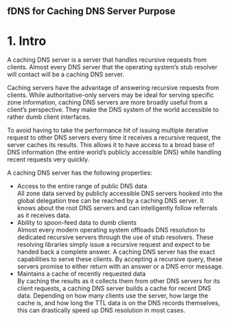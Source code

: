 fDNS for Caching DNS Server Purpose
---

# 1. Intro
A caching DNS server is a server that handles recursive requests from clients. Almost every DNS server that the operating system’s stub resolver will contact will be a caching DNS server.

Caching servers have the advantage of answering recursive requests from clients. While authoritative-only servers may be ideal for serving specific zone information, caching DNS servers are more broadly useful from a client’s perspective. They make the DNS system of the world accessible to rather dumb client interfaces.

To avoid having to take the performance hit of issuing multiple iterative request to other DNS servers every time it receives a recursive request, the server caches its results. This allows it to have access to a broad base of DNS information (the entire world’s publicly accessible DNS) while handling recent requests very quickly.

A caching DNS server has the following properties:
- Access to the entire range of public DNS data<br>
All zone data served by publicly accessible DNS servers hooked into the global delegation tree can be reached by a caching DNS server. It knows about the root DNS servers and can intelligently follow referrals as it receives data.
- Ability to spoon-feed data to dumb clients<br>
Almost every modern operating system offloads DNS resolution to dedicated recursive servers through the use of stub resolvers. These resolving libraries simply issue a recursive request and expect to be handed back a complete answer. A caching DNS server has the exact capabilities to serve these clients. By accepting a recursive query, these servers promise to either return with an answer or a DNS error message.
- Maintains a cache of recently requested data<br>
By caching the results as it collects them from other DNS servers for its client requests, a caching DNS server builds a cache for recent DNS data. Depending on how many clients use the server, how large the cache is, and how long the TTL data is on the DNS records themselves, this can drastically speed up DNS resolution in most cases.
